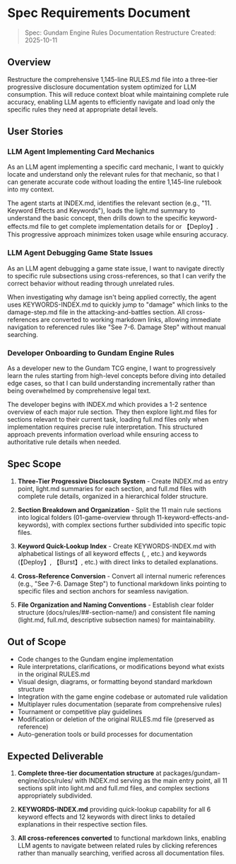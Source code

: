 # Spec Requirements Document

> Spec: Gundam Engine Rules Documentation Restructure
> Created: 2025-10-11

## Overview

Restructure the comprehensive 1,145-line RULES.md file into a three-tier progressive disclosure documentation system optimized for LLM consumption. This will reduce context bloat while maintaining complete rule accuracy, enabling LLM agents to efficiently navigate and load only the specific rules they need at appropriate detail levels.

## User Stories

### LLM Agent Implementing Card Mechanics

As an LLM agent implementing a specific card mechanic, I want to quickly locate and understand only the relevant rules for that mechanic, so that I can generate accurate code without loading the entire 1,145-line rulebook into my context.

The agent starts at INDEX.md, identifies the relevant section (e.g., "11. Keyword Effects and Keywords"), loads the light.md summary to understand the basic concept, then drills down to the specific keyword-effects.md file to get complete implementation details for <Blocker> or 【Deploy】. This progressive approach minimizes token usage while ensuring accuracy.

### LLM Agent Debugging Game State Issues

As an LLM agent debugging a game state issue, I want to navigate directly to specific rule subsections using cross-references, so that I can verify the correct behavior without reading through unrelated rules.

When investigating why damage isn't being applied correctly, the agent uses KEYWORDS-INDEX.md to quickly jump to "damage" which links to the damage-step.md file in the attacking-and-battles section. All cross-references are converted to working markdown links, allowing immediate navigation to referenced rules like "See 7-6. Damage Step" without manual searching.

### Developer Onboarding to Gundam Engine Rules

As a developer new to the Gundam TCG engine, I want to progressively learn the rules starting from high-level concepts before diving into detailed edge cases, so that I can build understanding incrementally rather than being overwhelmed by comprehensive legal text.

The developer begins with INDEX.md which provides a 1-2 sentence overview of each major rule section. They then explore light.md files for sections relevant to their current task, loading full.md files only when implementation requires precise rule interpretation. This structured approach prevents information overload while ensuring access to authoritative rule details when needed.

## Spec Scope

1. **Three-Tier Progressive Disclosure System** - Create INDEX.md as entry point, light.md summaries for each section, and full.md files with complete rule details, organized in a hierarchical folder structure.

2. **Section Breakdown and Organization** - Split the 11 main rule sections into logical folders (01-game-overview through 11-keyword-effects-and-keywords), with complex sections further subdivided into specific topic files.

3. **Keyword Quick-Lookup Index** - Create KEYWORDS-INDEX.md with alphabetical listings of all keyword effects (<Repair>, <Blocker>, etc.) and keywords (【Deploy】, 【Burst】, etc.) with direct links to detailed explanations.

4. **Cross-Reference Conversion** - Convert all internal numeric references (e.g., "See 7-6. Damage Step") to functional markdown links pointing to specific files and section anchors for seamless navigation.

5. **File Organization and Naming Conventions** - Establish clear folder structure (docs/rules/##-section-name/) and consistent file naming (light.md, full.md, descriptive subsection names) for maintainability.

## Out of Scope

- Code changes to the Gundam engine implementation
- Rule interpretations, clarifications, or modifications beyond what exists in the original RULES.md
- Visual design, diagrams, or formatting beyond standard markdown structure
- Integration with the game engine codebase or automated rule validation
- Multiplayer rules documentation (separate from comprehensive rules)
- Tournament or competitive play guidelines
- Modification or deletion of the original RULES.md file (preserved as reference)
- Auto-generation tools or build processes for documentation

## Expected Deliverable

1. **Complete three-tier documentation structure** at packages/gundam-engine/docs/rules/ with INDEX.md serving as the main entry point, all 11 sections split into light.md and full.md files, and complex sections appropriately subdivided.

2. **KEYWORDS-INDEX.md** providing quick-lookup capability for all 6 keyword effects and 12 keywords with direct links to detailed explanations in their respective section files.

3. **All cross-references converted** to functional markdown links, enabling LLM agents to navigate between related rules by clicking references rather than manually searching, verified across all documentation files.
